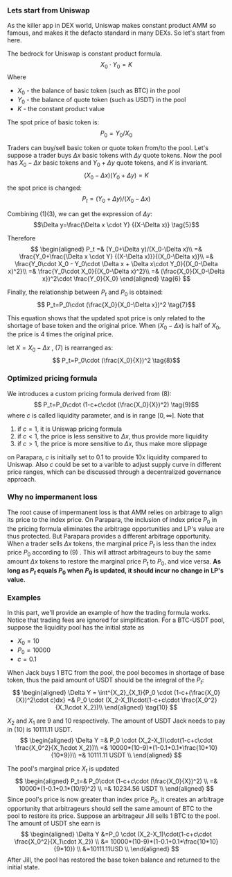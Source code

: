 ### Lets start from Uniswap
As the killer app in DEX world, Uniswap makes constant product AMM so famous, and makes it the defacto standard in many DEXs. So let's start from here.

The bedrock for Uniswap is constant product formula.
$$ X_0 \cdot Y_0 = K \tag{1}$$ 
Where 

- $X_0$ - the balance of basic token (such as BTC) in the pool
- $Y_0$ - the balance of quote token (such as USDT) in the pool
- $K$ - the constant product value

The spot price of basic token is:
$$P_0 = Y_0/X_0 \tag{2}$$

Traders can buy/sell basic token or quote token from/to the pool. Let's suppose a trader buys $\Delta x$ basic tokens with $\Delta y$ quote tokens. Now the pool has $X_0-\Delta x$ basic tokens and $Y_0+\Delta y$ quote tokens, and $K$ is invariant.
$$(X_0-\Delta x)(Y_0+\Delta y)=K \tag{3}$$
the spot price is changed: 
$$P_t = (Y_0+\Delta y)/(X_0-\Delta x) \tag{4}$$

Combining (1)(3), we can get the expression of $\Delta y$:
$$\Delta y=\frac{\Delta x \cdot Y} {(X-\Delta x)} \tag{5}$$

Therefore
$$
\begin{aligned}
P_t =& (Y_0+\Delta y)/(X_0-\Delta x)\\
=& \frac{Y_0+\frac{\Delta x \cdot Y} {(X-\Delta x)}}{(X_0-\Delta x)}\\
=& \frac{Y_0\cdot X_0 - Y_0\cdot \Delta x + \Delta x\cdot Y_0}{(X_0-\Delta x)^2}\\
=& \frac{Y_0\cdot X_0}{(X_0-\Delta x)^2}\\
=& (\frac{X_0}{X_0-\Delta x})^2\cdot \frac{Y_0}{X_0}
\end{aligned} \tag{6}
$$

Finally, the relationship between $P_t$ and $P_0$ is obtained:
$$ P_t=P_0\cdot (\frac{X_0}{X_0-\Delta x})^2 \tag{7}$$

This equation shows that the updated spot price is only related to the shortage of base token and the original price. When $(X_0- \Delta x)$ is half of $X_0$, the price is 4 times the original price.

let $X=X_0-\Delta x$ , (7) is rearranged as:
$$ P_t=P_0\cdot (\frac{X_0}{X})^2 \tag{8}$$

### Optimized pricing formula
We introduces a custom pricing formula derived from (8):
$$ P_t=P_0\cdot (1-c+c\cdot (\frac{X_0}{X})^2) \tag{9}$$
where $c$ is called liquidity parameter, and is in range $[0, \infty]$. Note that

1. if $c=1$, it is Uniswap pricing formula
2. if $c<1$, the price is less sensitive to $\Delta x$, thus provide more liquidity
3. if $c>1$, the price is more sensitive to $\Delta x$, thus make more slippage

on Parapara, $c$ is initially set to 0.1 to provide 10x liquidity compared to Uniswap. Also $c$ could be set to a varible to adjust supply curve in different price ranges, which can be discussed through a decentralized governance approach.

### Why no impermanent loss
The root cause of impermanent loss is that AMM relies on arbitrage to align its price to the index price. On Parapara, the inclusion of index price $P_0$ in the pricing formula eliminates the arbitrage opportunities and LP's value are thus protected.
But Parapara provides a different arbitrage opportunity. When a trader sells $\Delta x$ tokens, the marginal price $P_t$ is less than the index price $P_0$ according to (9) . This will attract arbitrageurs to buy the same amount $\Delta x$ tokens to restore the marginal price $P_t$ to $P_0$, and vice versa. **As long as $P_t$ equals $P_0$ when $P_0$ is updated, it should incur no change in LP's value.**

### Examples
In this part, we'll provide an example of how the trading formula works. Notice that trading fees are ignored for simplification.
For a BTC-USDT pool, suppose the liquidity pool has the initial state as

- $X_0=10$ 
- $P_0 = 10000$
- $c=0.1$

When Jack buys 1 BTC from the pool, the pool becomes in shortage of base token, thus the paid amount of USDT should be the integral of the $P_t$:
$$
\begin{aligned}
\Delta Y = \int^{X_2}_{X_1}{P_0 \cdot (1-c+(\frac{X_0}{X})^2\cdot c)dx} =& P_0 \cdot (X_2-X_1)\cdot(1-c+c\cdot \frac{X_0^2}{X_1\cdot X_2})\\
\end{aligned} \tag{10}
$$

$X_2$ and $X_1$ are 9 and 10 respectively. The amount of USDT Jack needs to pay in (10) is 10111.11 USDT.
$$
\begin{aligned}
\Delta Y =& P_0 \cdot (X_2-X_1)\cdot(1-c+c\cdot \frac{X_0^2}{X_1\cdot X_2})\\
=& 10000*(10-9)*(1-0.1+0.1*\frac{10*10}{10*9})\\
=& 10111.11 USDT \\
\end{aligned}
$$

The pool's marginal price $X_t$ is updated
$$
\begin{aligned}
P_t=& P_0\cdot (1-c+c\cdot (\frac{X_0}{X})^2) \\
=& 10000*(1-0.1+0.1*(10/9)^2) \\
=& 10234.56 USDT \\
\end{aligned}
$$
Since pool's price is now greater than index price $P_0$, it creates an arbitrage opportunity that arbitrageurs should sell the same amount of BTC to the pool to restore its price. 
Suppose an arbitrageur Jill sells 1 BTC to the pool. The amount of USDT she earn is
$$
\begin{aligned}
\Delta Y &=P_0 \cdot (X_2-X_1)\cdot(1-c+c\cdot \frac{X_0^2}{X_1\cdot X_2}) \\
&= 10000*(10-9)*(1-0.1+0.1*\frac{10*10}{9*10}) \\
&=10111.11USD \\
\end{aligned}
$$
After Jill, the pool has restored the base token balance and returned to the initial state.












